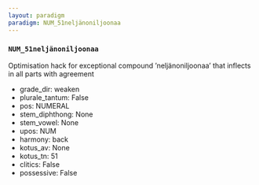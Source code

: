 ```yaml
---
layout: paradigm
paradigm: NUM_51neljänoniljoonaa
---
```

### ` NUM_51neljänoniljoonaa `

Optimisation hack for exceptional compound ’neljänoniljoonaa’ that inflects in all parts with agreement
* grade_dir: weaken
* plurale_tantum: False
* pos: NUMERAL
* stem_diphthong: None
* stem_vowel: None
* upos: NUM
* harmony: back
* kotus_av: None
* kotus_tn: 51
* clitics: False
* possessive: False
